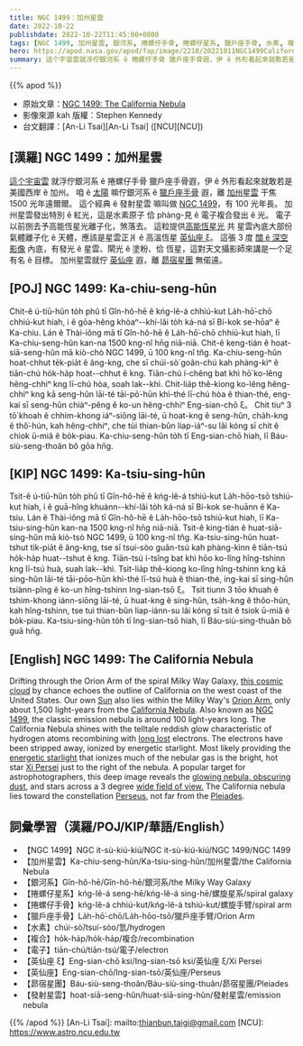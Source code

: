 ```yaml
---
title: NGC 1499：加州星雲
date: 2022-10-22
publishdate: 2022-10-22T11:45:00+0800
tags: [NGC 1499, 加州星雲, 銀河系, 捲螺仔手骨, 捲螺仔星系, 獵戶座手骨, 水素, 複合, 電子, 英仙座 ξ, 英仙座, 昴宿星團, 發射星雲]
hero: https://apod.nasa.gov/apod/fap/image/2210/20221011NGC1499CaliforniaNebula1024.jpg
summary: 這个宇宙雲就浮佇銀河系 ê 捲螺仔手骨 獵戶座手骨遐，伊 ê 外形看起來就敢若是美國西岸加州。
---
```


{{% apod %}}

- 原始文章：[NGC 1499: The California Nebula](https://apod.nasa.gov/apod/ap221022.html)
- 影像來源 kah 版權：Stephen Kennedy 
- 台文翻譯：[An-Li Tsai][An-Li Tsai] ([NCU][NCU])

## [漢羅] NGC 1499：加州星雲
[這个宇宙雲][this cosmic cloud] 就浮佇銀河系 ê 捲螺仔手骨 獵戶座手骨遐，伊 ê 外形看起來就敢若是美國西岸 ê 加州。
咱 ê [太陽][Sun] 嘛佇銀河系 ê [獵戶座手骨][Orion Arm] 遐，離 [加州星雲][California Nebula] 干焦 1500 光年遠爾爾。
這个經典 ê 發射星雲 嘛叫做 [NGC 1499][NGC 1499]，有 100 光年長。
加州星雲發出特別 ê 紅光，這是水素原子 佮 phàng-見 ê 電子複合發出 ê 光。
電子以前捌去予高能恆星光離子化，煞落去。
這粒提供[高能恆星光][energetic starlight] 共 星雲內底大部份氣體離子化 ê 天體，應該是星雲正爿 ê 高溫恆星 [英仙座 ξ][Xi Persei]。
這張 3 度 [闊 ê 深空影像][wide field of view.] 內底，有發光 ê 星雲、閘光 ê 塗粉、佮 恆星，這對天文攝影師來講是一个足有名 ê 目標。
加州星雲就佇 [英仙座][Perseus] 遐，離 [昴宿星團][Pleiades] 無偌遠。


## [POJ] NGC 1499: Ka-chiu-seng-hûn
Chit-ê ú-tiū-hûn to̍h phû tī Gîn-hô-hē ê kńg-lê-á chhiú-kut La̍h-hō͘-chō chhiú-kut hiah, i ê gōa-hêng khòaⁿ--khí-lâi to̍h ká-ná sī Bí-kok se-hōaⁿ ê Ka-chiu.
Lán ê Thài-iông mā tī Gîn-hô-hē ê La̍h-hō͘-chō chhiú-kut hiah, lī Ka-chiu-seng-hûn kan-na 1500 kng-nî hn̄g niā-niā.
Chit-ê keng-tián ê hoat-siā-seng-hûn mā kiò-chò NGC 1499, ū 100 kng-nî tn̂g.
Ka-chiu-seng-hûn hoat-chhut te̍k-pia̍t ê âng-kng, che sī chúi-sò͘ goân-chú kah phàng-kìⁿ ê tiān-chú ho̍k-ha̍p hoat--chhut ê kng.
Tiān-chú í-chêng bat khì hō͘ ko-lêng hêng-chhiⁿ kng lī-chú hòa, soah lak--khì.
Chit-lia̍p thê-kiong ko-lêng hêng-chhiⁿ kng kā seng-hûn lāi-té tāi-pō͘-hūn khì-thé lī-chú hòa ê thian-thé, eng-kai sī seng-hûn chiàⁿ-pêng ê ko-un hêng-chhiⁿ Eng-sian-chō ξ。
Chit tiuⁿ 3 tō͘ khoah ê chhim-khong iáⁿ-siōng lāi-té, ū hoat-kng ê seng-hûn, cha̍h-kng ê thô͘-hún, kah hêng-chhiⁿ, che tùi thian-bûn liap-iáⁿ-su lâi kóng sī chit ê chiok ū-miâ ê bo̍k-piau.
Ka-chiu-seng-hûn to̍h tī Eng-sian-chō hiah, lī Báu-siù-seng-thoân bô gōa hn̄g.



## [KIP] NGC 1499: Ka-tsiu-sing-hûn
Tsit-ê ú-tiū-hûn to̍h phû tī Gîn-hô-hē ê kńg-lê-á tshiú-kut La̍h-hōo-tsō tshiú-kut hiah, i ê guā-hîng khuànn--khí-lâi to̍h ká-ná sī Bí-kok se-huānn ê Ka-tsiu.
Lán ê Thài-iông mā tī Gîn-hô-hē ê La̍h-hōo-tsō tshiú-kut hiah, lī Ka-tsiu-sing-hûn kan-na 1500 kng-nî hn̄g niā-niā.
Tsit-ê king-tián ê huat-siā-sing-hûn mā kiò-tsò NGC 1499, ū 100 kng-nî tn̂g.
Ka-tsiu-sing-hûn huat-tshut ti̍k-pia̍t ê âng-kng, tse sī tsuí-sòo guân-tsú kah phàng-kìnn ê tiān-tsú ho̍k-ha̍p huat--tshut ê kng.
Tiān-tsú í-tsîng bat khì hōo ko-lîng hîng-tshinn kng lī-tsú huà, suah lak--khì.
Tsit-lia̍p thê-kiong ko-lîng hîng-tshinn kng kā sing-hûn lāi-té tāi-pōo-hūn khì-thé lī-tsú huà ê thian-thé, ing-kai sī sing-hûn tsiànn-pîng ê ko-un hîng-tshinn Ing-sian-tsō ξ。
Tsit tiunn 3 tōo khuah ê tshim-khong iánn-siōng lāi-té, ū huat-kng ê sing-hûn, tsa̍h-kng ê thôo-hún, kah hîng-tshinn, tse tuì thian-bûn liap-iánn-su lâi kóng sī tsit ê tsiok ū-miâ ê bo̍k-piau.
Ka-tsiu-sing-hûn to̍h tī Ing-sian-tsō hiah, lī Báu-siù-sing-thuân bô guā hn̄g.

## [English] NGC 1499: The California Nebula
Drifting through the Orion Arm of the spiral Milky Way Galaxy, [this cosmic cloud][this cosmic cloud] by chance echoes the outline of California on the west coast of the United States.
Our own [Sun][Sun] also lies within the Milky Way's [Orion Arm][Orion Arm], only about 1,500 light-years from the [California Nebula][California Nebula].
Also known as [NGC 1499][NGC 1499], the classic emission nebula is around 100 light-years long.
The California Nebula shines with the telltale reddish glow characteristic of hydrogen atoms recombining with [long lost][long lost] electrons.
The electrons have been stripped away, ionized by energetic starlight.
Most likely providing the [energetic starlight][energetic starlight] that ionizes much of the nebular gas is the bright, hot star [Xi Persei][Xi Persei] just to the right of the nebula.
A popular target for astrophotographers, this deep image reveals the [glowing nebula, obscuring dust][glowing nebula, obscuring dust], and stars across a 3 degree [wide field of view.][wide field of view.] 
The California nebula lies toward the constellation [Perseus][Perseus], not far from the [Pleiades][Pleiades].


## 詞彙學習（漢羅/POJ/KIP/華語/English）

- 【NGC 1499】NGC it-sù-kiú-kiú/NGC it-sù-kiú-kiú/NGC 1499/NGC 1499
- 【加州星雲】Ka-chiu-seng-hûn/Ka-tsiu-sing-hûn/加州星雲/the California Nebula
- 【銀河系】Gîn-hô-hē/Gîn-hô-hē/銀河系/the Milky Way Galaxy
- 【捲螺仔星系】kńg-lê-á seng-hē/kńg-lê-á sing-hē/螺旋星系/spiral galaxy
- 【捲螺仔手骨】kńg-lê-á chhiú-kut/kńg-lê-á tshiú-kut/螺旋手臂/spiral arm
- 【獵戶座手骨】La̍h-hō͘-chō/La̍h-hōo-tsō/獵戶座手臂/Orion Arm
- 【水素】chúi-sò͘/tsuí-sòo/氫/hydrogen
- 【複合】ho̍k-ha̍p/ho̍k-ha̍p/複合/recombination
- 【電子】tiān-chú/tiān-tsú/電子/electron
- 【英仙座 ξ】Eng-sian-chō ksi/Ing-sian-tsō ksi/英仙座 ξ/Xi Persei
- 【英仙座】Eng-sian-chō/Ing-sian-tsō/英仙座/Perseus
- 【昴宿星團】Báu-siù-seng-thoân/Báu-siù-sing-thuân/昴宿星團/Pleiades
- 【發射星雲】hoat-siā-seng-hûn/huat-siā-sing-hûn/發射星雲/emission nebula

{{% /apod %}}
[An-Li Tsai]: mailto:thianbun.taigi@gmail.com
[NCU]: https://www.astro.ncu.edu.tw

[copyright]: https://apod.nasa.gov/apod/fap/lib/about_apod.html#srapply
[License]: https://creativecommons.org/licenses/by/2.0/


[this cosmic cloud]:http://www.atlasoftheuniverse.com/nebulae/ngc1499.html
[Sun]:https://apod.nasa.gov/apod/ap140506.html
[Orion Arm]:http://www.atlasoftheuniverse.com/5000lys.html
[California Nebula]:http://en.wikipedia.org/wiki/California_Nebula
[NGC 1499]:http://spider.seds.org/spider/Misc/n1499.html
[long lost]:https://apod.nasa.gov/apod/lib/lament.html
[energetic starlight]:https://science.nasa.gov/ems/10_ultravioletwaves
[Xi Persei]:http://en.wikipedia.org/wiki/Xi_Persei
[glowing nebula, obscuring dust]:https://arxiv.org/abs/0908.0646
[wide field of view.]:https://apod.nasa.gov/apod/ap090411.html
[Perseus]:http://en.wikipedia.org/wiki/Perseus_%28constellation%29
[Pleiades]:https://apod.nasa.gov/apod/ap131122.html

